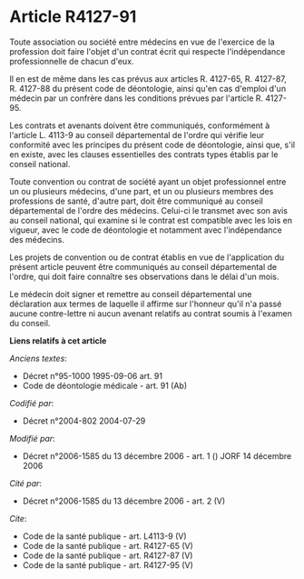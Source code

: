 # Article R4127-91

Toute association ou société entre médecins en vue de l'exercice de la profession doit faire l'objet d'un contrat écrit qui
respecte l'indépendance professionnelle de chacun d'eux. 

Il en est de même dans les cas prévus aux articles R. 4127-65, R. 4127-87, R. 4127-88 du présent code de déontologie, ainsi
qu'en cas d'emploi d'un médecin par un confrère dans les conditions prévues par l'article R. 4127-95. 

Les contrats et avenants doivent être communiqués, conformément à l'article L. 4113-9 au conseil départemental de l'ordre qui
vérifie leur conformité avec les principes du présent code de déontologie, ainsi que, s'il en existe, avec les clauses
essentielles des contrats types établis par le conseil national. 

Toute convention ou contrat de société ayant un objet professionnel entre un ou plusieurs médecins, d'une part, et un ou
plusieurs membres des professions de santé, d'autre part, doit être communiqué au conseil départemental de l'ordre des
médecins. Celui-ci le transmet avec son avis au conseil national, qui examine si le contrat est compatible avec les lois en
vigueur, avec le code de déontologie et notamment avec l'indépendance des médecins. 

Les projets de convention ou de contrat établis en vue de l'application du présent article peuvent être communiqués au
conseil départemental de l'ordre, qui doit faire connaître ses observations dans le délai d'un mois. 

Le médecin doit signer et remettre au conseil départemental une déclaration aux termes de laquelle il affirme sur l'honneur
qu'il n'a passé aucune contre-lettre ni aucun avenant relatifs au contrat soumis à l'examen du conseil.

**Liens relatifs à cet article**

_Anciens textes_:

  - Décret n°95-1000 1995-09-06 art. 91
  - Code de déontologie médicale - art. 91 (Ab)

_Codifié par_:

  - Décret n°2004-802 2004-07-29

_Modifié par_:

  - Décret n°2006-1585 du 13 décembre 2006 - art. 1 () JORF 14 décembre 2006

_Cité par_:

  - Décret n°2006-1585 du 13 décembre 2006 - art. 2 (V)

_Cite_:

  - Code de la santé publique - art. L4113-9 (V)
  - Code de la santé publique - art. R4127-65 (V)
  - Code de la santé publique - art. R4127-87 (V)
  - Code de la santé publique - art. R4127-95 (V)
